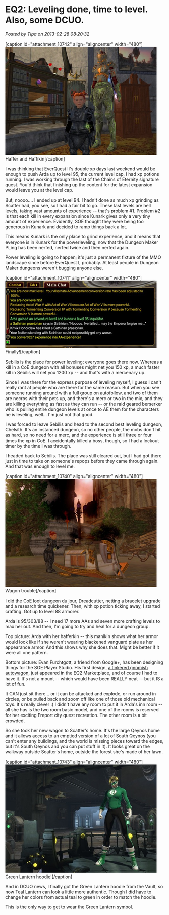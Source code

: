 # EQ2: Leveling done, time to level. Also, some DCUO.

*Posted by Tipa on 2013-02-28 08:20:32*

[caption id="attachment\_10742" align="aligncenter" width="480"][![Haffer and Haffikin](../uploads/2013/02/EverQuest2-2013-02-28-07-22-56-17-480x343.jpg)](../uploads/2013/02/EverQuest2-2013-02-28-07-22-56-17.jpg) Haffer and Haffikin[/caption]

I was thinking that EverQuest II's double xp days last weekend would be enough to push Arda up to level 95, the current level cap. I had xp potions running. I was working through the last of the Chains of Eternity signature quest. You'd think that finishing up the content for the latest expansion would leave you at the level cap.

But, noooo.... I ended up at level 94. I hadn't done as much xp grinding as Scatter had, you see, so I had a fair bit to go. These last levels are hell levels, taking vast amounts of experience -- that's problem #1. Problem #2 is that each kill in every expansion since Kunark gives only a very tiny amount of experience. Evidently, SOE thought they were being too generous in Kunark and decided to ramp things back a lot.

This means Kunark is the only place to grind experience, and it means that everyone is in Kunark for the powerleveling, now that the Dungeon Maker PLing has been nerfed, nerfed twice and then nerfed again.

Power leveling is going to happen; it's just a permanent fixture of the MMO landscape since before EverQuest I, probably. At least people in Dungeon Maker dungeons weren't bugging anyone else.

[caption id="attachment\_10741" align="aligncenter" width="480"][![Finally!](../uploads/2013/02/EverQuest2-2013-02-27-21-42-58-56-480x214.jpg)](../uploads/2013/02/EverQuest2-2013-02-27-21-42-58-56.jpg) Finally![/caption]

Sebilis is the place for power leveling; everyone goes there now. Whereas a kill in a CoE dungeon with all bonuses might net you 150 xp, a much faster kill in Sebilis will net you 1200 xp -- and that's with a mercenary up.

Since I was there for the express purpose of leveling myself, I guess I can't really rant at people who are there for the same reason. But when you see someone running around with a full group on autofollow, and two of them are necros with their pets up, and there's a merc or two in the mix, and they are killing everything as fast as they can run -- or the raid geared berserker who is pulling entire dungeon levels at once to AE them for the characters he is leveling, well... I'm just not that good.

I was forced to leave Sebilis and head to the second best leveling dungeon, Chelsith. It's an instanced dungeon, so no other people, the mobs don't hit as hard, so no need for a merc, and the experience is still three or four times the xp in CoE. I accidentally killed a boss, though, so I had a lockout timer by the time I was through.

I headed back to Sebilis. The place was still cleared out, but I had got there just in time to take on someone's repops before they came through again. And that was enough to level me.

[caption id="attachment\_10740" align="aligncenter" width="480"][![Wagon trouble](../uploads/2013/02/EverQuest2-2013-02-27-20-21-37-020-480x342.jpg)](../uploads/2013/02/EverQuest2-2013-02-27-20-21-37-020.jpg) Wagon trouble[/caption]

I did the CoE loot dungeon du jour, Dreadcutter, netting a bracelet upgrade and a research time quickener. Then, with xp potion ticking away, I started crafting. Got up to level 88 armorer.

Arda is 95/303/88 -- I need 17 more AAs and seven more crafting levels to max her out. And then, I'm going to try and heal for a dungeon group.

Top picture: Arda with her hafferkin -- this manikin shows what her armor would look like if she weren't wearing blackened vanguard plate as her appearance armor. And this shows why she does that. Might be better if it were all one pattern.

Bottom picture: Evan Furchtgott, a friend from Google+, has been designing things for the SOE Player Studio. His first design, [a tinkered gnomish autowagon](https://plus.google.com/107756584030623598910/posts/b94N2bHzAuj), just appeared in the EQ2 Marketplace, and of course I had to have it. It's not a mount -- which would have been REALLY neat -- but it IS a lot of fun.

It CAN just sit there... or it can be attacked and explode, or run around in circles, or be pulled back and zoom off like one of those old mechanical toys. It's really clever :) I didn't have any room to put it in Arda's inn room -- all she has is the two room basic model, and one of the rooms is reserved for her exciting Freport city quest recreation. The other room is a bit crowded.

So she took her new wagon to Scatter's home. It's the large Qeynos home and it allows access to an emptied version of a lot of South Qeynos (you can't enter any buildings, and the world is missing pieces toward the edges, but it's South Qeynos and you can put stuff in it). It looks great on the walkway outside Scatter's home, outside the forest she's made of her lawn.

[caption id="attachment\_10743" align="aligncenter" width="480"][![Green Lantern hoodie!](../uploads/2013/02/CHARSELECT_CREATE-PC-27-18.47.260-480x343.jpg)](../uploads/2013/02/CHARSELECT_CREATE-PC-27-18.47.260.jpg) Green Lantern hoodie![/caption]

And in DCUO news, I finally got the Green Lantern hoodie from the Vault, so now Teal Lantern can look a little more authentic. Though I did have to change her colors from actual teal to green in order to match the hoodie.

This is the only way to get to wear the Green Lantern symbol.

